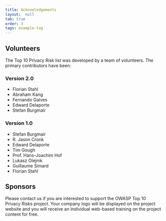 ```yaml
---
title: Acknowledgements
layout:  null
tab: true
order: 3
tags: example-tag
---
```

## Volunteers
The Top 10 Privacy Risk list was developed by a team of volunteers. The primary contributors have been:

### Version 2.0
- Florian Stahl
- Abraham Kang
- Fernando Galves
- Edward Delaporte
- Stefan Burgmair

### Version 1.0
- Stefan Burgmair
- R. Jason Cronk
- Edward Delaporte
- Tim Gough
- Prof. Hans-Joachim Hof
- Lukasz Olejnik
- Guillaume Simard
- Florian Stahl

## Sponsors
Please contact us if you are interested to support the OWASP Top 10 Privacy Risks project. Your company logo will be displayed on the project website and you will receive an individual web-based training on the project content for free.
